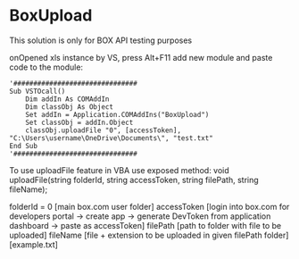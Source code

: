 # BoxUpload

This solution is only for BOX API testing purposes

onOpened xls instance by VS, press Alt+F11 add new module and paste code to the module:

```
'###############################
Sub VSTOcall()
    Dim addIn As COMAddIn
    Dim classObj As Object
    Set addIn = Application.COMAddIns("BoxUpload")
    Set classObj = addIn.Object
    classObj.uploadFile "0", [accessToken], "C:\Users\username\OneDrive\Documents\", "test.txt"
End Sub
'###############################
```

To use uploadFile feature in VBA use exposed method:
void uploadFile(string folderId, string accessToken, string filePath, string fileName);

folderId = 0 [main box.com user folder]
accessToken [login into box.com for developers portal -> create app -> generate DevToken from application dashboard -> paste as accessToken]
filePath [path to folder with file to be uploaded]
fileName [file + extension to be uploaded in given filePath folder] [example.txt]



